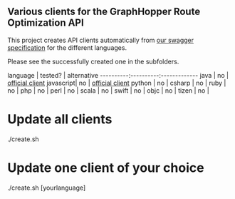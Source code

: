 ## Various clients for the GraphHopper Route Optimization API

This project creates API clients automatically from [our swagger specification](https://graphhopper.com/api/1/vrp/swagger.json) for the different languages.

Please see the successfully created one in the subfolders.

language  |  tested? | alternative
----------:----------:-------------
java      |  no      | [official client](https://github.com/graphhopper/directions-api-java-client)
javascript|  no      | [official client](https://github.com/graphhopper/directions-api-js-client)
python    |  no      |
csharp    |  no      |
ruby      |  no      |
php       |  no      |
perl      |  no      |
scala     |  no      |
swift     |  no      |
objc      |  no      |
tizen     |  no      |


# Update all clients

./create.sh

# Update one client of your choice

./create.sh [yourlanguage]